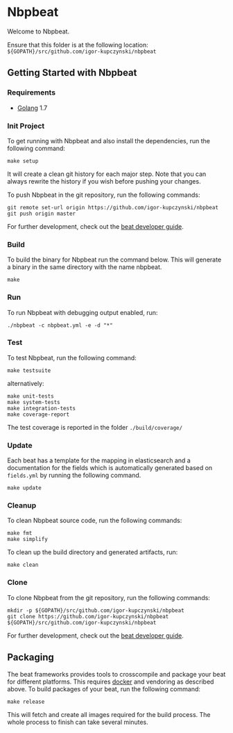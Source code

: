 # Nbpbeat

Welcome to Nbpbeat.

Ensure that this folder is at the following location:
`${GOPATH}/src/github.com/igor-kupczynski/nbpbeat`

## Getting Started with Nbpbeat

### Requirements

* [Golang](https://golang.org/dl/) 1.7

### Init Project
To get running with Nbpbeat and also install the
dependencies, run the following command:

```
make setup
```

It will create a clean git history for each major step. Note that you can always rewrite the history if you wish before pushing your changes.

To push Nbpbeat in the git repository, run the following commands:

```
git remote set-url origin https://github.com/igor-kupczynski/nbpbeat
git push origin master
```

For further development, check out the [beat developer guide](https://www.elastic.co/guide/en/beats/libbeat/current/new-beat.html).

### Build

To build the binary for Nbpbeat run the command below. This will generate a binary
in the same directory with the name nbpbeat.

```
make
```


### Run

To run Nbpbeat with debugging output enabled, run:

```
./nbpbeat -c nbpbeat.yml -e -d "*"
```


### Test

To test Nbpbeat, run the following command:

```
make testsuite
```

alternatively:
```
make unit-tests
make system-tests
make integration-tests
make coverage-report
```

The test coverage is reported in the folder `./build/coverage/`

### Update

Each beat has a template for the mapping in elasticsearch and a documentation for the fields
which is automatically generated based on `fields.yml` by running the following command.

```
make update
```


### Cleanup

To clean  Nbpbeat source code, run the following commands:

```
make fmt
make simplify
```

To clean up the build directory and generated artifacts, run:

```
make clean
```


### Clone

To clone Nbpbeat from the git repository, run the following commands:

```
mkdir -p ${GOPATH}/src/github.com/igor-kupczynski/nbpbeat
git clone https://github.com/igor-kupczynski/nbpbeat ${GOPATH}/src/github.com/igor-kupczynski/nbpbeat
```


For further development, check out the [beat developer guide](https://www.elastic.co/guide/en/beats/libbeat/current/new-beat.html).


## Packaging

The beat frameworks provides tools to crosscompile and package your beat for different platforms. This requires [docker](https://www.docker.com/) and vendoring as described above. To build packages of your beat, run the following command:

```
make release
```

This will fetch and create all images required for the build process. The whole process to finish can take several minutes.
